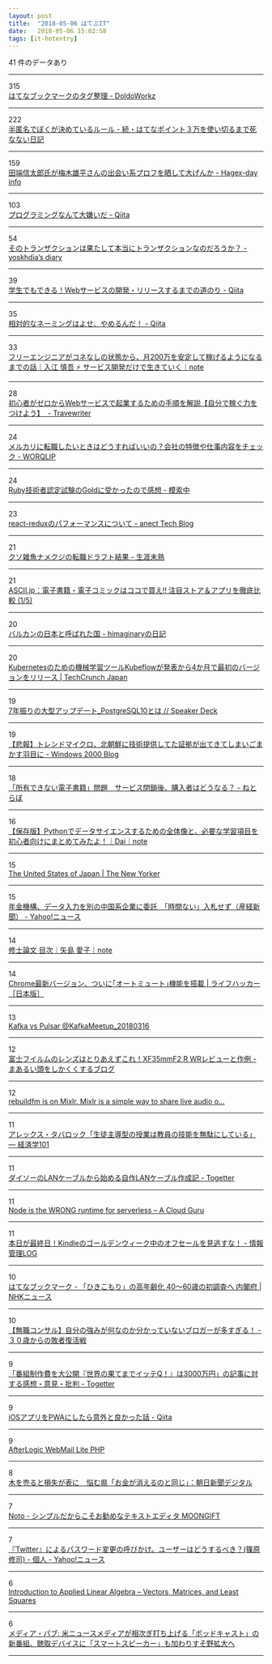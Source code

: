 ```yaml
---
layout: post
title:  "2018-05-06 はてぶIT"
date:   2018-05-06 15:02:58
tags: [it-hotentry]
---
```

41 件のデータあり

<hr><div class="row">
<div class="col-1"><span class="badge badge-pill badge-success h2">315</span></div>
<div class="col-11"><a href='http://moondoldo.com/DoldoWorkz/?%E3%81%AF%E3%81%A6%E3%81%AA%E3%83%96%E3%83%83%E3%82%AF%E3%83%9E%E3%83%BC%E3%82%AF%E3%81%AE%E3%82%BF%E3%82%B0%E6%95%B4%E7%90%86' target='_blank'>はてなブックマークのタグ整理 - DoldoWorkz</a></div>
</div>
<hr>
<div class="row">
<div class="col-1"><span class="badge badge-pill badge-success h2">222</span></div>
<div class="col-11"><a href='http://kawango.hatenablog.com/entry/2018/05/06/044139' target='_blank'>半匿名でぼくが決めているルール - 続・はてなポイント３万を使い切るまで死なない日記</a></div>
</div>
<hr>
<div class="row">
<div class="col-1"><span class="badge badge-pill badge-success h2">159</span></div>
<div class="col-11"><a href='http://hagex.hatenadiary.jp/entry/2018/05/06/083000' target='_blank'>田端信太郎氏が梅木雄平さんの出会い系プロフを晒して大げんか - Hagex-day info</a></div>
</div>
<hr>
<div class="row">
<div class="col-1"><span class="badge badge-pill badge-success h2">103</span></div>
<div class="col-11"><a href='https://qiita.com/masayoshimatsuo/items/c89ce50052dd134f298e' target='_blank'>プログラミングなんて大嫌いだ - Qiita</a></div>
</div>
<hr>
<div class="row">
<div class="col-1"><span class="badge badge-pill badge-success h2">54</span></div>
<div class="col-11"><a href='https://yoskhdia.hatenablog.com/entry/2018/05/05/235452' target='_blank'>そのトランザクションは果たして本当にトランザクションなのだろうか？ - yoskhdia’s diary</a></div>
</div>
<hr>
<div class="row">
<div class="col-1"><span class="badge badge-pill badge-success h2">39</span></div>
<div class="col-11"><a href='https://qiita.com/minakawa-daiki/items/1d7b840c0850ec7c834c' target='_blank'>学生でもできる！Webサービスの開発・リリースするまでの道のり - Qiita</a></div>
</div>
<hr>
<div class="row">
<div class="col-1"><span class="badge badge-pill badge-success h2">35</span></div>
<div class="col-11"><a href='https://qiita.com/hecateball/items/6aade3ece111ea7b8c43' target='_blank'>相対的なネーミングはよせ、やめるんだ！ - Qiita</a></div>
</div>
<hr>
<div class="row">
<div class="col-1"><span class="badge badge-pill badge-success h2">33</span></div>
<div class="col-11"><a href='https://note.mu/iritec/n/nf1583691b225' target='_blank'>フリーエンジニアがコネなしの状態から、月200万を安定して稼げるようになるまでの話｜入江 慎吾 ⚡ サービス開発だけで生きていく｜note</a></div>
</div>
<hr>
<div class="row">
<div class="col-1"><span class="badge badge-pill badge-success h2">28</span></div>
<div class="col-11"><a href='http://trave-writer.hatenablog.com/entry/web-service-starting-business' target='_blank'>初心者がゼロからWebサービスで起業するための手順を解説【自分で稼ぐ力をつけよう】  - Travewriter</a></div>
</div>
<hr>
<div class="row">
<div class="col-1"><span class="badge badge-pill badge-success h2">24</span></div>
<div class="col-11"><a href='http://www.worqlip.jp/entry/mercari' target='_blank'>メルカリに転職したいときはどうすればいいの？会社の特徴や仕事内容をチェック - WORQLIP</a></div>
</div>
<hr>
<div class="row">
<div class="col-1"><span class="badge badge-pill badge-success h2">24</span></div>
<div class="col-11"><a href='http://www.yuki3738.net/entry/ruby-gold' target='_blank'>Ruby技術者認定試験のGoldに受かったので感想 - 模索中</a></div>
</div>
<hr>
<div class="row">
<div class="col-1"><span class="badge badge-pill badge-success h2">23</span></div>
<div class="col-11"><a href='http://anect.hatenablog.com/entry/2018/04/05/124654' target='_blank'>react-reduxのパフォーマンスについて - anect Tech Blog</a></div>
</div>
<hr>
<div class="row">
<div class="col-1"><span class="badge badge-pill badge-success h2">21</span></div>
<div class="col-11"><a href='https://syossan.hateblo.jp/entry/2018/05/05/010306' target='_blank'>クソ雑魚ナメクジの転職ドラフト結果 - 生涯未熟</a></div>
</div>
<hr>
<div class="row">
<div class="col-1"><span class="badge badge-pill badge-success h2">21</span></div>
<div class="col-11"><a href='http://ascii.jp/elem/000/001/672/1672414/' target='_blank'>ASCII.jp：電子書籍・電子コミックはココで買え!! 注目ストア＆アプリを徹底比較 (1/5)</a></div>
</div>
<hr>
<div class="row">
<div class="col-1"><span class="badge badge-pill badge-success h2">20</span></div>
<div class="col-11"><a href='http://d.hatena.ne.jp/himaginary/20180505/Communist_robot_dreams' target='_blank'>バルカンの日本と呼ばれた国 - himaginaryの日記</a></div>
</div>
<hr>
<div class="row">
<div class="col-1"><span class="badge badge-pill badge-success h2">20</span></div>
<div class="col-11"><a href='https://jp.techcrunch.com/2018/05/05/2018-05-04-google-kubeflow-machine-learning-for-kubernetes-begins-to-take-shape/' target='_blank'>Kubernetesのための機械学習ツールKubeflowが発表から4か月で最初のバージョンをリリース | TechCrunch Japan</a></div>
</div>
<hr>
<div class="row">
<div class="col-1"><span class="badge badge-pill badge-success h2">19</span></div>
<div class="col-11"><a href='https://speakerdeck.com/takahashiikki/7nian-zhen-rifalseda-xing-atuhuteto-postgresql10toha' target='_blank'>7年振りの大型アップデート_PostgreSQL10とは // Speaker Deck</a></div>
</div>
<hr>
<div class="row">
<div class="col-1"><span class="badge badge-pill badge-success h2">19</span></div>
<div class="col-11"><a href='http://blog.livedoor.jp/blackwingcat/archives/1966939.html' target='_blank'>【悲報】トレンドマイクロ、北朝鮮に技術提供してた証拠が出てきてしまいごまかす羽目に - Windows 2000 Blog</a></div>
</div>
<hr>
<div class="row">
<div class="col-1"><span class="badge badge-pill badge-success h2">18</span></div>
<div class="col-11"><a href='http://nlab.itmedia.co.jp/nl/articles/1805/01/news073.html' target='_blank'>「所有できない電子書籍」問題　サービス閉鎖後、購入者はどうなる？ - ねとらぼ</a></div>
</div>
<hr>
<div class="row">
<div class="col-1"><span class="badge badge-pill badge-success h2">16</span></div>
<div class="col-11"><a href='https://ift.tt/2HRiCNp' target='_blank'>【保存版】Pythonでデータサイエンスするための全体像と、必要な学習項目を初心者向けにまとめてみたよ！｜Dai｜note</a></div>
</div>
<hr>
<div class="row">
<div class="col-1"><span class="badge badge-pill badge-success h2">15</span></div>
<div class="col-11"><a href='https://www.newyorker.com/culture/culture-desk/the-united-states-of-japan' target='_blank'>The United States of Japan | The New Yorker</a></div>
</div>
<hr>
<div class="row">
<div class="col-1"><span class="badge badge-pill badge-success h2">15</span></div>
<div class="col-11"><a href='https://headlines.yahoo.co.jp/hl?a=20180506-00000000-san-hlth' target='_blank'>年金機構、データ入力を別の中国系企業に委託　「時間ない」入札せず（産経新聞） - Yahoo!ニュース</a></div>
</div>
<hr>
<div class="row">
<div class="col-1"><span class="badge badge-pill badge-success h2">14</span></div>
<div class="col-11"><a href='https://note.mu/teaist12/n/nf38c0262157c' target='_blank'>修士論文 目次｜矢島 愛子｜note</a></div>
</div>
<hr>
<div class="row">
<div class="col-1"><span class="badge badge-pill badge-success h2">14</span></div>
<div class="col-11"><a href='https://www.lifehacker.jp/2018/05/mute-most-autoplay-videos-with-the-latest-chrome-update.html' target='_blank'>Chrome最新バージョン、ついに｢オートミュート｣機能を搭載 | ライフハッカー［日本版］</a></div>
</div>
<hr>
<div class="row">
<div class="col-1"><span class="badge badge-pill badge-success h2">13</span></div>
<div class="col-11"><a href='https://www.slideshare.net/NozomiKurihara1/kafka-vs-pulsar-kafkameetup20180316' target='_blank'>Kafka vs Pulsar @KafkaMeetup_20180316</a></div>
</div>
<hr>
<div class="row">
<div class="col-1"><span class="badge badge-pill badge-success h2">12</span></div>
<div class="col-11"><a href='http://maru-shikaku.hatenablog.com/entry/2018/05/05/200000' target='_blank'>富士フイルムのレンズはとりあえずこれ！XF35mmF2 R WRレビューと作例 - まあるい頭をしかくくするブログ</a></div>
</div>
<hr>
<div class="row">
<div class="col-1"><span class="badge badge-pill badge-success h2">12</span></div>
<div class="col-11"><a href='http://mixlr.com/rebuildfm/' target='_blank'>rebuildfm is on Mixlr. Mixlr is a simple way to share live audio o...</a></div>
</div>
<hr>
<div class="row">
<div class="col-1"><span class="badge badge-pill badge-success h2">11</span></div>
<div class="col-11"><a href='http://econ101.jp/%E3%82%A2%E3%83%AC%E3%83%83%E3%82%AF%E3%82%B9%E3%83%BB%E3%82%BF%E3%83%90%E3%83%AD%E3%83%83%E3%82%AF%E3%80%8C%E7%94%9F%E5%BE%92%E4%B8%BB%E5%B0%8E%E5%9E%8B%E3%81%AE%E6%8E%88%E6%A5%AD%E3%81%AF%E6%95%99/' target='_blank'>アレックス・タバロック「生徒主導型の授業は教員の技能を無駄にしている」 — 経済学101</a></div>
</div>
<hr>
<div class="row">
<div class="col-1"><span class="badge badge-pill badge-success h2">11</span></div>
<div class="col-11"><a href='https://togetter.com/li/1224606' target='_blank'>ダイソーのLANケーブルから始める自作LANケーブル作成記 - Togetter</a></div>
</div>
<hr>
<div class="row">
<div class="col-1"><span class="badge badge-pill badge-success h2">11</span></div>
<div class="col-11"><a href='https://read.acloud.guru/node-is-the-wrong-runtime-for-serverless-jk-c69595f6a8eb' target='_blank'>Node is the WRONG runtime for serverless – A Cloud Guru</a></div>
</div>
<hr>
<div class="row">
<div class="col-1"><span class="badge badge-pill badge-success h2">11</span></div>
<div class="col-11"><a href='http://hokoxjouhou.blog105.fc2.com/blog-entry-1169.html' target='_blank'>本日が最終日！Kindleのゴールデンウィーク中のオフセールを見逃すな！ - 情報管理LOG</a></div>
</div>
<hr>
<div class="row">
<div class="col-1"><span class="badge badge-pill badge-success h2">10</span></div>
<div class="col-11"><a href='http://b.hatena.ne.jp/entry/s/www3.nhk.or.jp/news/html/20180505/k10011427791000.html' target='_blank'>はてなブックマーク - 「ひきこもり」の高年齢化 40～60歳の初調査へ 内閣府 | NHKニュース</a></div>
</div>
<hr>
<div class="row">
<div class="col-1"><span class="badge badge-pill badge-success h2">10</span></div>
<div class="col-11"><a href='http://blog.gyakushu.net/entry/cook' target='_blank'>【無職コンサル】自分の強みが何なのか分かっていないブロガーが多すぎる！ - ３０歳からの敗者復活戦</a></div>
</div>
<hr>
<div class="row">
<div class="col-1"><span class="badge badge-pill badge-success h2">9</span></div>
<div class="col-11"><a href='https://togetter.com/li/1224490' target='_blank'>「番組制作費を大公開『世界の果てまでイッテQ！』は3000万円」の記事に対する感想・意見・批判 - Togetter</a></div>
</div>
<hr>
<div class="row">
<div class="col-1"><span class="badge badge-pill badge-success h2">9</span></div>
<div class="col-11"><a href='https://qiita.com/jaxx2104/items/ad47fd54fdaefcf5a676' target='_blank'>iOSアプリをPWAにしたら意外と良かった話 - Qiita</a></div>
</div>
<hr>
<div class="row">
<div class="col-1"><span class="badge badge-pill badge-success h2">9</span></div>
<div class="col-11"><a href='https://afterlogic.org/webmail-lite' target='_blank'>AfterLogic WebMail Lite PHP</a></div>
</div>
<hr>
<div class="row">
<div class="col-1"><span class="badge badge-pill badge-success h2">8</span></div>
<div class="col-11"><a href='https://www.asahi.com/articles/ASL5561G2L55UTIL011.html' target='_blank'>木を売ると損失が表に　悩む県「お金が消えるのと同じ」：朝日新聞デジタル</a></div>
</div>
<hr>
<div class="row">
<div class="col-1"><span class="badge badge-pill badge-success h2">7</span></div>
<div class="col-11"><a href='https://www.moongift.jp/2018/05/noto-%E3%82%B7%E3%83%B3%E3%83%97%E3%83%AB%E3%81%A0%E3%81%8B%E3%82%89%E3%81%93%E3%81%9D%E3%81%8A%E5%8B%A7%E3%82%81%E3%81%AA%E3%83%86%E3%82%AD%E3%82%B9%E3%83%88%E3%82%A8%E3%83%87%E3%82%A3%E3%82%BF/' target='_blank'>Noto - シンプルだからこそお勧めなテキストエディタ MOONGIFT</a></div>
</div>
<hr>
<div class="row">
<div class="col-1"><span class="badge badge-pill badge-success h2">7</span></div>
<div class="col-11"><a href='https://news.yahoo.co.jp/byline/shinoharashuji/20180505-00084872/' target='_blank'>『Twitter』によるパスワード変更の呼びかけ。ユーザーはどうするべき？(篠原修司) - 個人 - Yahoo!ニュース</a></div>
</div>
<hr>
<div class="row">
<div class="col-1"><span class="badge badge-pill badge-success h2">6</span></div>
<div class="col-11"><a href='http://web.stanford.edu/~boyd/vmls/' target='_blank'>Introduction to Applied Linear Algebra – Vectors, Matrices, and Least Squares</a></div>
</div>
<hr>
<div class="row">
<div class="col-1"><span class="badge badge-pill badge-success h2">6</span></div>
<div class="col-11"><a href='http://zen.seesaa.net/article/458944317.html' target='_blank'>メディア・パブ: 米ニュースメディアが相次ぎ打ち上げる「ポッドキャスト」の新番組、聴取デバイスに「スマートスピーカー」も加わりすそ野拡大へ</a></div>
</div>
<hr>
